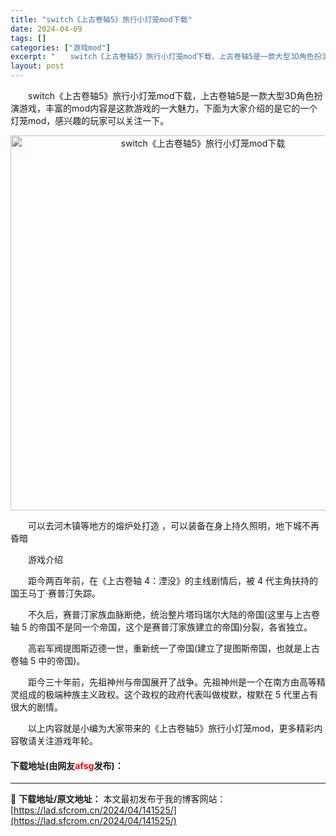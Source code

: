 ```yaml
---
title: "switch《上古卷轴5》旅行小灯笼mod下载"
date: 2024-04-09
tags: []
categories: ["游戏mod"]
excerpt: "　　switch《上古卷轴5》旅行小灯笼mod下载，上古卷轴5是一款大型3D角色扮演游戏，丰富的mod内容是这款游戏的一大魅力，下面为大家介绍的是它的一个灯笼mod，感兴趣的玩家可以关注一下。 　　可以去河木镇等地方的熔炉处打造 ，可以装备在身上持久照明，地下城不再昏暗 　　游戏介绍 　　距今两百年&hellip;"
layout: post
---
```


 <p>　　switch《上古卷轴5》旅行小灯笼mod下载，上古卷轴5是一款大型3D角色扮演游戏，丰富的mod内容是这款游戏的一大魅力，下面为大家介绍的是它的一个灯笼mod，感兴趣的玩家可以关注一下。</p> <p align="center"><img align="" border="0" src="https://lad.sfcrom.cn/wp-content/uploads/2024/04/20240409_661502c037759.webp" width="600" alt="switch《上古卷轴5》旅行小灯笼mod下载" /></p> <p>　　可以去河木镇等地方的熔炉处打造 ，可以装备在身上持久照明，地下城不再昏暗</p> <p>　　游戏介绍</p> <p>　　距今两百年前，在《上古卷轴 4：湮没》的主线剧情后，被 4 代主角扶持的国王马丁&middot;赛普汀失踪。</p> <p>　　不久后，赛普汀家族血脉断绝，统治整片塔玛瑞尔大陆的帝国(这里与上古卷轴 5 的帝国不是同一个帝国，这个是赛普汀家族建立的帝国)分裂，各省独立。</p> <p>　　高岩军阀提图斯迈德一世，重新统一了帝国(建立了提图斯帝国，也就是上古卷轴 5 中的帝国)。</p> <p>　　距今三十年前，先祖神州与帝国展开了战争。先祖神州是一个在南方由高等精灵组成的极端种族主义政权。这个政权的政府代表叫做梭默，梭默在 5 代里占有很大的剧情。</p> <p>　　以上内容就是小编为大家带来的《上古卷轴5》旅行小灯笼mod，更多精彩内容敬请关注游戏年轮。</p> <p><h4>下载地址(由网友<font color="red">afsg</font>发布)：</h4></p> 

---
📖 **下载地址/原文地址：** 本文最初发布于我的博客网站：[https://lad.sfcrom.cn/2024/04/141525/](https://lad.sfcrom.cn/2024/04/141525/)
